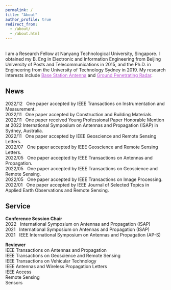 ```yaml
---
permalink: /
title: "About"
author_profile: true
redirect_from: 
  - /about/
  - /about.html
---
```


<br>
I am a Research Fellow at Nanyang Technological University, Singapore. I obtained my B. Eng in Electronic and Information Engineering from Beijing University of Posts and Telecommunications in 2015, and the Ph.D. in Engineering from the University of Technology Sydney in 2019. My research interests include <a href="https://haihan-sun.github.io/BSA/"  style="color:MediumOrchid;">Base Station Antenna</a> and <a href="https://haihan-sun.github.io/GPR/"  style="color:MediumOrchid;"> Ground Penetrating Radar</a>. 

News
------
2022/12  &nbsp;&nbsp;One paper accepted by IEEE Transactions on Instrumentation and Measurement. <br>
2022/11  &nbsp;&nbsp;One paper accepted by Construction and Building Materials. <br>
2022/11  &nbsp;&nbsp;One paper received Young Professional Paper Honorable Mention at 2022 International Symposium on Antennas and Propagation (ISAP) in Sydney, Australia.  <br>
2022/11  &nbsp;&nbsp;One paper accepted by IEEE Geoscience and Remote Sensing Letters. <br>
2022/07  &nbsp;&nbsp;One paper accepted by IEEE Geoscience and Remote Sensing Letters. <br>
2022/05  &nbsp;&nbsp;One paper accepted by IEEE Transactions on Antennas and Propagation.  <br>
2022/05  &nbsp;&nbsp;One paper accepted by IEEE Transactions on Geoscience and Remote Sensing.  <br>
2022/05  &nbsp;&nbsp;One paper accepted by IEEE Transactions on Image Processing.  <br>
2022/01  &nbsp;&nbsp;One paper accepted by IEEE Journal of Selected Topics in Applied Earth Observations and Remote Sensing.

Service
------
<p><b>Conference Session Chair</b> <br>
2022  &nbsp;&nbsp;International Symposium on Antennas and Propagation (ISAP) <br>
2021  &nbsp;&nbsp;International Symposium on Antennas and Propagation (ISAP) <br>
2021  &nbsp;&nbsp;IEEE International Symposium on Antennas and Propagation (AP-S)<br>
</p>
                                
<p><b>Reviewer</b> <br>
IEEE Transactions on Antennas and Propagation <br>
IEEE Transactions on Geoscience and Remote Sensing <br>
IEEE Transactions on Vehicular Technology <br>
IEEE Antennas and Wireless Propagation Letters <br>
IEEE Access <br>								          
Remote Sensing <br>
Sensors <br>
</p>
